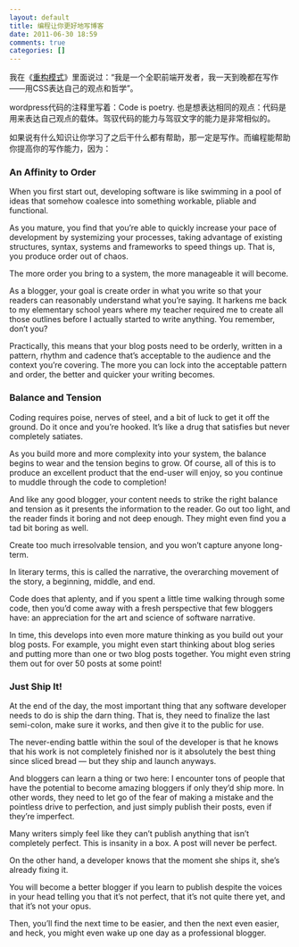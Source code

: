 ```yaml
---
layout: default
title: 编程让你更好地写博客
date: 2011-06-30 18:59
comments: true
categories: []
---
```

我在《<a href="http://rebuildpattern.com/node/18">重构模式</a>》里面说过：“我是一个全职前端开发者，我一天到晚都在写作——用CSS表达自己的观点和哲学”。

wordpress代码的注释里写着：Code is poetry. 也是想表达相同的观点：代码是用来表达自己观点的载体。驾驭代码的能力与驾驭文字的能力是非常相似的。

如果说有什么知识让你学习了之后干什么都有帮助，那一定是写作。而编程能帮助你提高你的写作能力，因为：
<h3>An Affinity to Order</h3>
When you first start out, developing software is like swimming in a  pool of ideas that somehow coalesce into something workable, pliable and  functional.

As you mature, you find that you’re able to quickly increase your  pace of development by systemizing your processes, taking advantage of  existing structures, syntax, systems and frameworks to speed things up.  That is, you produce order out of chaos.

The more order you bring to a system, the more manageable it will become.

As a blogger, your goal is create order in what you write so that  your readers can reasonably understand what you’re saying. It harkens me  back to my elementary school years where my teacher required me to  create all those outlines before I actually started to write anything.  You remember, don’t you?

Practically, this means that your blog posts need to be orderly,  written in a pattern, rhythm and cadence that’s acceptable to the  audience and the context you’re covering. The more you can lock into the  acceptable pattern and order, the better and quicker your writing  becomes.
<h3>Balance and Tension</h3>
Coding requires poise, nerves of steel, and a bit of luck to get it  off the ground. Do it once and you’re hooked. It’s like a drug that  satisfies but never completely satiates.

As you build more and more complexity into your system, the balance  begins to wear and the tension begins to grow. Of course, all of this is  to produce an excellent product that the end-user will enjoy, so you  continue to muddle through the code to completion!

And like any good blogger, your content needs to strike the right  balance and tension as it presents the information to the reader. Go out  too light, and the reader finds it boring and not deep enough. They  might even find you a tad bit boring as well.

Create too much irresolvable tension, and you won’t capture anyone long-term.

In literary terms, this is called the narrative, the overarching movement of the story, a beginning, middle, and end.

Code does that aplenty, and if you spent a little time walking  through some code, then you’d come away with a fresh perspective that  few bloggers have: an appreciation for the art and science of software  narrative.

In time, this develops into even more mature thinking as you build  out your blog posts. For example, you might even start thinking about  blog series and putting more than one or two blog posts together. You  might even string them out for over 50 posts at some point!
<h3>Just Ship It!</h3>
At the end of the day, the most important thing that any software  developer needs to do is ship the darn thing. That is, they need to  finalize the last semi-colon, make sure it works, and then give it to  the public for use.

The never-ending battle within the soul of the developer is that he  knows that his work is not completely finished nor is it absolutely the  best thing since sliced bread — but they ship and launch anyways.

And bloggers can learn a thing or two here: I encounter tons of  people that have the potential to become amazing bloggers if only they’d  ship more. In other words, they need to let go of the fear of making a  mistake and the pointless drive to perfection, and just simply publish  their posts, even if they’re imperfect.

Many writers simply feel like they can’t publish anything that isn’t  completely perfect. This is insanity in a box. A post will never be  perfect.

On the other hand, a developer knows that the moment she ships it, she’s already fixing it.

You will become a better blogger if you learn to publish despite the  voices in your head telling you that it’s not perfect, that it’s not  quite there yet, and that it’s not your opus.

Then, you’ll find the next time to be easier, and then the next even  easier, and heck, you might even wake up one day as a professional  blogger.
